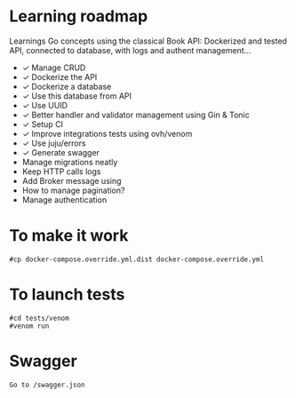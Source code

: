 # Learning roadmap
Learnings Go concepts using the classical Book API: Dockerized and tested API, connected to database, with logs and authent management...

- ✓ Manage CRUD
- ✓ Dockerize the API
- ✓ Dockerize a database
- ✓ Use this database from API
- ✓ Use UUID
- ✓ Better handler and validator management using Gin & Tonic
- ✓ Setup CI
- ✓ Improve integrations tests using ovh/venom
- ✓ Use juju/errors
- ✓ Generate swagger
- Manage migrations neatly
- Keep HTTP calls logs
- Add Broker message using
- How to manage pagination?
- Manage authentication

# To make it work
```
#cp docker-compose.override.yml.dist docker-compose.override.yml
```

# To launch tests
```
#cd tests/venom
#venom run
```

# Swagger
```
Go to /swagger.json
```
